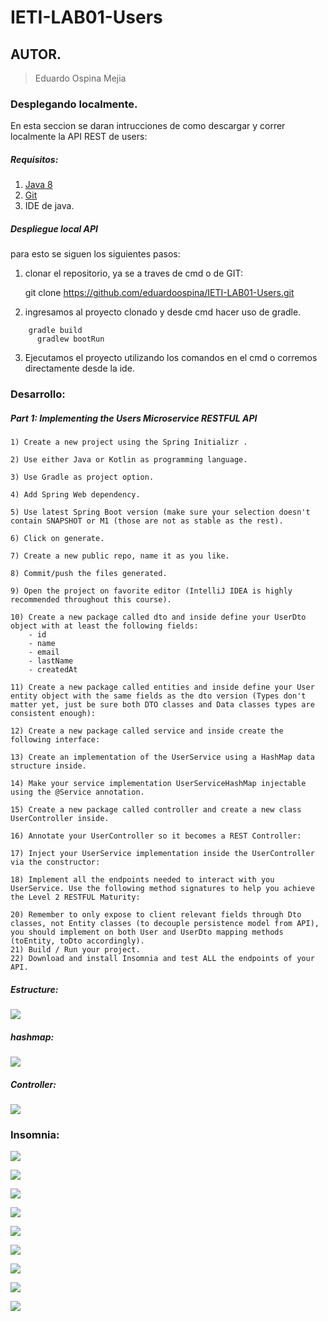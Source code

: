 # IETI-LAB01-Users

## AUTOR.

> Eduardo Ospina Mejia



### Desplegando localmente.

En esta seccion se daran intrucciones de como descargar y correr localmente la API REST de users:

##### Requisitos:
1)   [Java 8](https://www.java.com/download/ie_manual.jsp) 
2)   [Git](https://git-scm.com/downloads) 
3)   IDE de java.

##### Despliegue local API

para esto se siguen los siguientes pasos:

1) clonar el repositorio, ya se a traves de cmd o de GIT: 

	git clone https://github.com/eduardoospina/IETI-LAB01-Users.git

2) ingresamos al proyecto clonado y desde cmd hacer uso de gradle. 

```maven
	gradle build
      gradlew bootRun
```


3) Ejecutamos el proyecto utilizando los comandos en el cmd o corremos directamente desde la ide.


### Desarrollo:


##### Part 1: Implementing the Users Microservice RESTFUL API

    1) Create a new project using the Spring Initializr .

    2) Use either Java or Kotlin as programming language.

    3) Use Gradle as project option.

    4) Add Spring Web dependency.

    5) Use latest Spring Boot version (make sure your selection doesn't contain SNAPSHOT or M1 (those are not as stable as the rest).

    6) Click on generate.

    7) Create a new public repo, name it as you like.

    8) Commit/push the files generated.

    9) Open the project on favorite editor (IntelliJ IDEA is highly recommended throughout this course).

    10) Create a new package called dto and inside define your UserDto object with at least the following fields:
        - id
        - name
        - email
        - lastName
        - createdAt

    11) Create a new package called entities and inside define your User entity object with the same fields as the dto version (Types don't matter yet, just be sure both DTO classes and Data classes types are consistent enough):

    12) Create a new package called service and inside create the following interface:

    13) Create an implementation of the UserService using a HashMap data structure inside.

    14) Make your service implementation UserServiceHashMap injectable using the @Service annotation.

    15) Create a new package called controller and create a new class UserController inside.

    16) Annotate your UserController so it becomes a REST Controller:

    17) Inject your UserService implementation inside the UserController via the constructor:

    18) Implement all the endpoints needed to interact with you UserService. Use the following method signatures to help you achieve the Level 2 RESTFUL Maturity:

    20) Remember to only expose to client relevant fields through Dto classes, not Entity classes (to decouple persistence model from API), you should implement on both User and UserDto mapping methods (toEntity, toDto accordingly).
    21) Build / Run your project.
    22) Download and install Insomnia and test ALL the endpoints of your API.

##### Estructure: 

![](https://i.postimg.cc/4396zkSn/estrucutura-usuarios.png)

##### hashmap: 

![](https://i.postimg.cc/26N4GcsG/implementacion-hashmap-usuario.png)

##### Controller:

![](https://i.postimg.cc/2yznRq8B/controller-usuario.png)



### Insomnia: 


![](https://i.postimg.cc/tRm565r1/insomian-user-1.png)

![](https://i.postimg.cc/WbF7wkK5/insomian-user-2.png)

![](https://i.postimg.cc/Sxc7wpm8/insomian-user-3.png)

![](https://i.postimg.cc/43ZbGF30/insomian-user-4.png)

![](https://i.postimg.cc/d1V2kkrm/insomian-user-5.png)

![](https://i.postimg.cc/tTvhhqz0/insomian-user-6.png)

![](https://i.postimg.cc/QCBcm26F/insomian-user-7.png)

![](https://i.postimg.cc/gjf8Tg5N/insomian-user-8.png)

![](https://i.postimg.cc/fWFcybLm/insomian-user-9.png)













